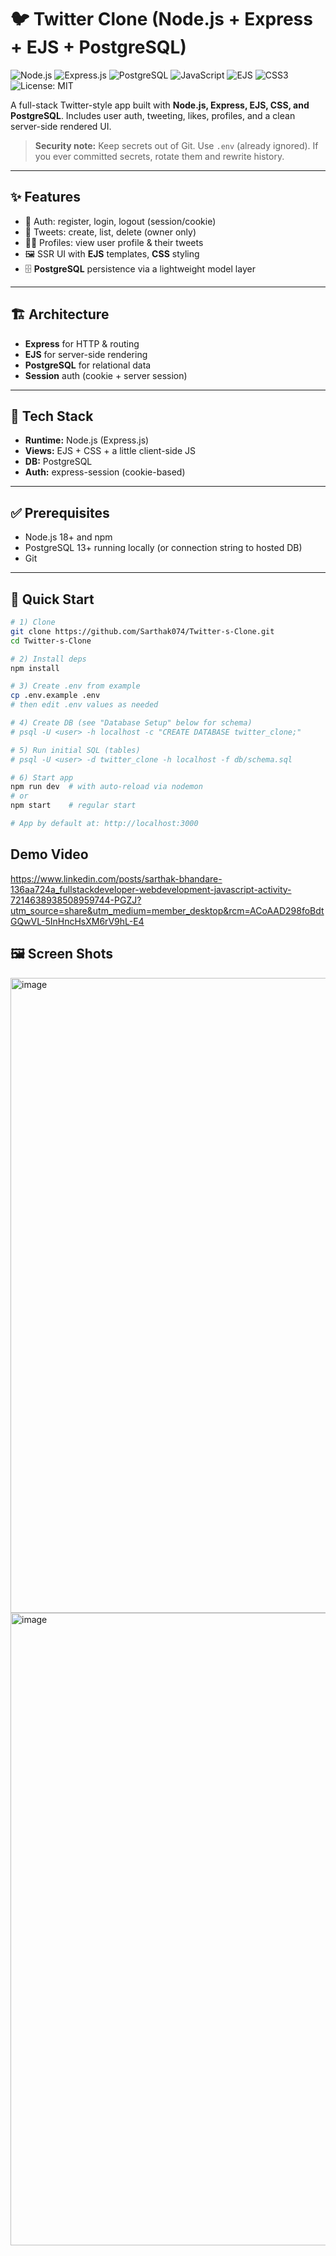 # 🐦 Twitter Clone (Node.js + Express + EJS + PostgreSQL)

![Node.js](https://img.shields.io/badge/Node.js-339933?style=for-the-badge&logo=node.js&logoColor=white)
![Express.js](https://img.shields.io/badge/Express.js-000000?style=for-the-badge&logo=express&logoColor=white)
![PostgreSQL](https://img.shields.io/badge/PostgreSQL-336791?style=for-the-badge&logo=postgresql&logoColor=white)
![JavaScript](https://img.shields.io/badge/JavaScript-F7DF1E?style=for-the-badge&logo=javascript&logoColor=000)
![EJS](https://img.shields.io/badge/EJS-FFB13B?style=for-the-badge&logo=ejs&logoColor=000)
![CSS3](https://img.shields.io/badge/CSS-1572B6?style=for-the-badge&logo=css3&logoColor=white)
![License: MIT](https://img.shields.io/badge/License-MIT-blue.svg)

A full-stack Twitter-style app built with **Node.js, Express, EJS, CSS, and PostgreSQL**. Includes user auth, tweeting, likes, profiles, and a clean server-side rendered UI.

> **Security note:** Keep secrets out of Git. Use `.env` (already ignored). If you ever committed secrets, rotate them and rewrite history.

---

## ✨ Features

- 🔐 Auth: register, login, logout (session/cookie)
- 📝 Tweets: create, list, delete (owner only)
- 🧑‍💻 Profiles: view user profile & their tweets
- 🖼️ SSR UI with **EJS** templates, **CSS** styling
- 🗄️ **PostgreSQL** persistence via a lightweight model layer

---

## 🏗 Architecture

- **Express** for HTTP & routing
- **EJS** for server-side rendering
- **PostgreSQL** for relational data
- **Session** auth (cookie + server session)

---

## 🧰 Tech Stack

- **Runtime:** Node.js (Express.js)
- **Views:** EJS + CSS + a little client-side JS
- **DB:** PostgreSQL
- **Auth:** express-session (cookie-based)

---

## ✅ Prerequisites

- Node.js 18+ and npm
- PostgreSQL 13+ running locally (or connection string to hosted DB)
- Git

---

## 🚀 Quick Start

```bash
# 1) Clone
git clone https://github.com/Sarthak074/Twitter-s-Clone.git
cd Twitter-s-Clone

# 2) Install deps
npm install

# 3) Create .env from example
cp .env.example .env
# then edit .env values as needed

# 4) Create DB (see "Database Setup" below for schema)
# psql -U <user> -h localhost -c "CREATE DATABASE twitter_clone;"

# 5) Run initial SQL (tables)
# psql -U <user> -d twitter_clone -h localhost -f db/schema.sql

# 6) Start app
npm run dev  # with auto-reload via nodemon
# or
npm start    # regular start

# App by default at: http://localhost:3000

```

## Demo Video
https://www.linkedin.com/posts/sarthak-bhandare-136aa724a_fullstackdeveloper-webdevelopment-javascript-activity-7214638938508959744-PGZJ?utm_source=share&utm_medium=member_desktop&rcm=ACoAAD298foBdtGQwVL-5InHncHsXM6rV9hL-E4


## 🖼️ Screen Shots
<img width="1920" height="1016" alt="image" src="https://github.com/user-attachments/assets/08296d5f-b688-4d8c-8693-8036a8174eba" />

<img width="1917" height="1012" alt="image" src="https://github.com/user-attachments/assets/37670223-e1f2-4529-aa5d-66765662d72d" />




